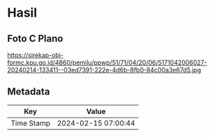 # Hasil

## Foto C Plano

https://sirekap-obj-formc.kpu.go.id/4860/pemilu/ppwp/51/71/04/20/06/5171042006027-20240214-133411--03ed7391-222e-4d6b-8fb0-84c00a3e67d5.jpg


## Metadata

| Key        | Value               |
| ---------- | ------------------- |
| Time Stamp | 2024-02-15 07:00:44 |



